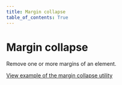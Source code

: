 ```yaml
---
title: Margin collapse
table_of_contents: True
---
```


# Margin collapse

Remove one or more margins of an element.

<a href="https://vanilla-framework.github.io/vanilla-framework/examples/utilities/margin-collapse/"
    class="js-example">
    View example of the margin collapse utility
</a>
